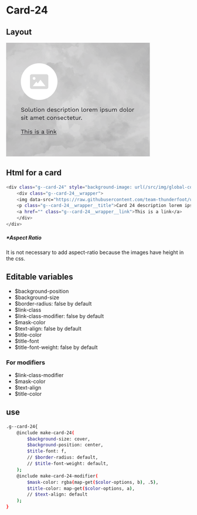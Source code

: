 # Card-24

## Layout

![alt text][card-24]

[card-24]: /src/img/global-components/card/card-24.png

## Html for a card

```sh
<div class="g--card-24" style="background-image: url(/src/img/global-components/card/card-bg-placeholder.jpg);">
    <div class="g--card-24__wrapper">
    <img data-src="https://raw.githubusercontent.com/team-thunderfoot/ui/main/src/img/global-components/card/card-img-placeholder.png" src="/src/img/global-components/placeholder.jpg" alt="alt text" class="g--card-24__wrapper__media g--lazy-01">
    <p class="g--card-24__wrapper__title">Card 24 description lorem ipsum dolor sit amet consectetur.</p>
    <a href="" class="g--card-24__wrapper__link">This is a link</a>
    </div>
</div>
```

##### \*Aspect Ratio

It is not necessary to add aspect-ratio because the images have height in the css.

## Editable variables

- $background-position
- $background-size
- $border-radius: false by default
- $link-class
- $link-class-modifier: false by default
- $mask-color
- $text-align: false by default
- $title-color
- $title-font
- $title-font-weight: false by default

### For modifiers

- $link-class-modifier
- $mask-color
- $text-align
- $title-color

## use

```sh
.g--card-24{
    @include make-card-24(
        $background-size: cover,
        $background-position: center,
        $title-font: f,
        // $border-radius: default,
        // $title-font-weight: default,
    );
    @include make-card-24-modifier(
        $mask-color: rgba(map-get($color-options, b), .5),
        $title-color: map-get($color-options, a),
        // $text-align: default
    );
}
```
